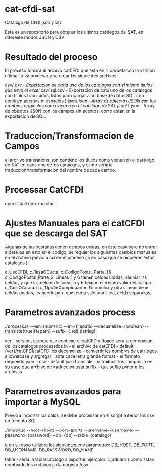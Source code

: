 # cat-cfdi-sat

Catalogo de CFDI json y csv 

Este es un repositorio para obtener los ultimos catalogos del SAT, en diferente modos JSON y CSV

# Resultado del proceso

El proceso tomara el archivo catCFDI que esta en la carpeta con la version ultima, lo va procesar y va crear los siguientes archivos:

csv/*.csv - Exportacion de cada uno de los catalogos con el mismo titulos que lleva el excel
csv/*.sql.csv - Exportacion de cata uno de los catalogos con titulos traducidos, listos para cargar a un base de datos SQL ( no conitnen acentos ni espacios )
json/*.json - Array de objectos JSON con los nombres originales como vienen en el catalogo de SAT
json/*.t.json - Array de objectos JSON con los campos sin acentos, como estan en la exportacion de SQL.

# Traduccion/Transformacion de Campos

el archivo translations.json contiene los titulos como vienen en el catalogo de SAT en cado uno de los catalogos, y como seria la traduccion/transformacion del nombre de cada campo.

# Processar CatCFDI

npm install
npm run start

# Ajustes Manuales para el catCFDI que se descarga del SAT

Algunas de las pestañas tienen campos unidas, en este caso para no entrar a detalles en esto en el codigo, se requier los siguientes cambios
manuales en el archivo previo a correr el proceso ( y en caso que se requieren estos catalogos ):

c_UsoCFDI, c_TasaOCuota, c_CodigoPostal_Parte_1 &   c_CodigoPostal_Parte_2: Lineas 5 y 6 tienen celdas unidas, deuniar las celdas, y que las celdas de lineas 5 y 6 tengan el mismo valor del campo.
c_TasaOCuota: ti
c_TipoDeComprobante: En nomina y otras lineas tiene celdas unidas, reahcerle para que tenga solo una linea, celda separadas.


# Parametros avanzados process

./process.js --ver={numeric} --in={filepath}  --decamelize={boolean} --translate{true|filepath} --sufix={.sql|.t|string}

ver - version, carpeta que contiene el catCFD y donde sera la generacion de los catalogos procesados
in - el archivo de catCFDI - default {ver}/catCFDI/catCFDI.xls
decamelize - convertir los nombres de catalogos a lowercase y argregar _ ante cada letra grande
format - el formato requerido json o csv - default json
translate - si traducir los campos, o en su caso que archivo de traduccion usar
suffix - que sufijo poner a los archivos

# Parametros avanzados para importar a MySQL

Previo a importar los datos, se debe processar en el script anterior los csv en formato SQL

./import.js --host={host} --port={port} --username={username} --password={password} --db={db} --table={catalogo}

o en su caso utilizara los siguientes env parametros: DB_HOST, DB_PORT, DB_USERNAME, DB_PASSWORD, DB_NAME

table - seria la tabla/catalogo a importar, ejemplor: c_aduana ( como estan nombrado los archivos en la carpeta /csv )

